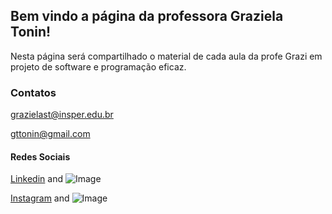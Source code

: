 ## Bem vindo a página da professora Graziela Tonin!

Nesta página será compartilhado o material de cada aula da profe Grazi em projeto de software e programação eficaz.



### Contatos

  grazielast@insper.edu.br

  gttonin@gmail.com

#### Redes Sociais

[Linkedin](linkedin.com/in/grazielatonin) and ![Image](src)

[Instagram](https://www.instagram.com/grazielatonin/) and ![Image](src)